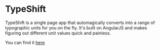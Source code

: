 TypeShift
=========

TypeShift is a single page app that automagically converts into a range of typographic units for you on the fly. It's built on AngularJS and makes figuring out different unit values quick and painless.

You can find it [here](http://bhouwens.github.io/TypeShift)
